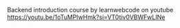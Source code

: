 Backend introduction course by learnwebcode on youtube
https://youtu.be/1oTuMPIwHmk?si=VT0tiv0VBWFwLINe
